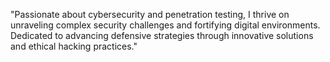 "Passionate about cybersecurity and penetration testing, I thrive on unraveling complex security challenges and fortifying digital environments. Dedicated to advancing defensive strategies through innovative solutions and ethical hacking practices."






